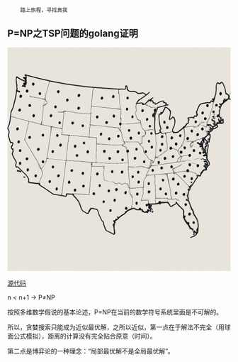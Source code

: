 
```TXT
    踏上旅程，寻找真我
```

## P=NP之TSP问题的golang证明

![image](/img/USA.png)

[源代码](https://github.com/zeusro/system/tree/main/problems/np)

n < n+1  → P≠NP

按照多维数学假说的基本论述，P=NP在当前的数学符号系统里面是不可解的。

所以，贪婪搜索只能成为近似最优解，之所以近似，第一点在于解法不完全（用球面公式模拟），距离的计算没有完全贴合原意（时间）。

第二点是博弈论的一种理念：“局部最优解不是全局最优解”。
